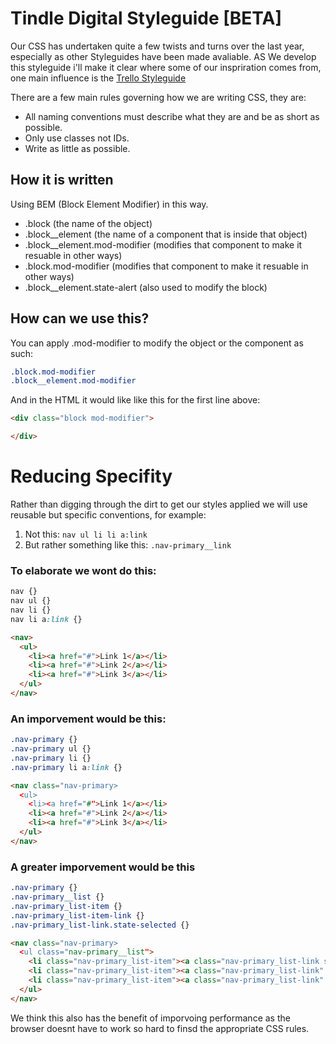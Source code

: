 # Tindle Digital Styleguide [BETA]

Our CSS has undertaken quite a few twists and turns over the last year, especially as other Styleguides have been made avaliable. AS We develop this styleguide i'll make it clear where some of our inspriration comes from, one main influence is the [Trello Styleguide](https://gist.github.com/bobbygrace/9e961e8982f42eb91b80#file-trello-css-guide-mdllo!)

There are a few main rules governing how we are writing CSS, they are:

* All naming conventions must describe what they are and be as short as possible.
* Only use classes not IDs.
* Write as little as possible.

## How it is written

Using BEM (Block Element Modifier) in this way.

* .block (the name of the object)
* .block__element (the name of a component that is inside that object)
* .block__element.mod-modifier (modifies that component to make it resuable in other ways)
* .block.mod-modifier (modifies that component to make it resuable in other ways)
* .block__element.state-alert (also used to modify the block)

## How can we use this?

You can apply .mod-modifier to modify the object or the component as such:
```css
.block.mod-modifier
.block__element.mod-modifier
```

And in the HTML it would like like this for the first line above:

```html
<div class="block mod-modifier">

</div>
```

# Reducing Specifity

Rather than digging through the dirt to get our styles applied we will use reusable but specific conventions, for example:

1. Not this: `nav ul li li a:link`
2. But rather something like this: `.nav-primary__link`

### To elaborate we wont do this:

```css
nav {}
nav ul {}
nav li {}
nav li a:link {}
```

```html
<nav>
  <ul>
    <li><a href="#">Link 1</a></li>
    <li><a href="#">Link 2</a></li>
    <li><a href="#">Link 3</a></li>
  </ul>
</nav>
```

### An imporvement would be this:

```css
.nav-primary {}
.nav-primary ul {}
.nav-primary li {}
.nav-primary li a:link {}
```

```html
<nav class="nav-primary>
  <ul>
    <li><a href="#">Link 1</a></li>
    <li><a href="#">Link 2</a></li>
    <li><a href="#">Link 3</a></li>
  </ul>
</nav>
```

### A greater imporvement would be this

```css
.nav-primary {}
.nav-primary__list {}
.nav-primary_list-item {}
.nav-primary_list-item-link {}
.nav-primary_list-link.state-selected {}
```

```html
<nav class="nav-primary>
  <ul class="nav-primary__list">
    <li class="nav-primary_list-item"><a class="nav-primary_list-link state-selected" href="#">Link 1</a></li>
    <li class="nav-primary_list-item"><a class="nav-primary_list-link" href="#">Link 2</a></li>
    <li class="nav-primary_list-item"><a class="nav-primary_list-link" href="#">Link 3</a></li>
  </ul>
</nav>
```

We think this also has the benefit of imporvoing performance as the browser doesnt have to work so hard to finsd the appropriate CSS rules.
